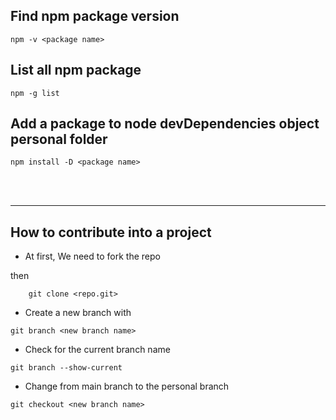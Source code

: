 ## Find npm package version
```
npm -v <package name>
```
## List all npm package
```
npm -g list
```
## Add a package to node devDependencies object personal folder
```
npm install -D <package name>
```

<br>
<br>

<hr>

## How to contribute into a project
* At first, We need to fork the repo

then
```
    git clone <repo.git>
```
* Create a new branch with
```
git branch <new branch name>
```
* Check for the current branch name
```
git branch --show-current
```  
* Change from main branch to the personal branch
```
git checkout <new branch name>
```

